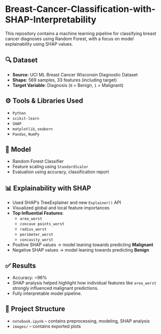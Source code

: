 # Breast-Cancer-Classification-with-SHAP-Interpretability
This repository contains a machine learning pipeline for classifying breast cancer diagnoses using Random Forest, with a focus on model explainability using SHAP values.

## 🔍 Dataset
- **Source**: UCI ML Breast Cancer Wisconsin Diagnostic Dataset
- **Shape**: 569 samples, 33 features (including target)
- **Target Variable**: Diagnosis (`0` = Benign, `1` = Malignant)

## ⚙️ Tools & Libraries Used
- `Python`
- `scikit-learn`
- `SHAP`
- `matplotlib`, `seaborn`
- `Pandas`, `NumPy`

## 🧠 Model
- Random Forest Classifier
- Feature scaling using `StandardScaler`
- Evaluation using accuracy, classification report

## 📊 Explainability with SHAP
- Used SHAP’s TreeExplainer and new `Explainer()` API
- Visualized global and local feature importances
- **Top Influential Features**: 
  - `area_worst`
  - `concave points_worst`
  - `radius_worst`
  - `perimeter_worst`
  - `concavity_worst`
- Positive SHAP values → model leaning towards predicting **Malignant**
- Negative SHAP values → model leaning towards predicting **Benign**

## ✅ Results
- Accuracy: ~96%
- SHAP analysis helped highlight how individual features like `area_worst` strongly influenced malignant predictions.
- Fully interpretable model pipeline.

## 📁 Project Structure
- `notebook.ipynb` – contains preprocessing, modeling, SHAP analysis
- `images/` – contains exported plots
